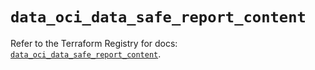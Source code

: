 # `data_oci_data_safe_report_content`

Refer to the Terraform Registry for docs: [`data_oci_data_safe_report_content`](https://registry.terraform.io/providers/oracle/oci/7.19.0/docs/data-sources/data_safe_report_content).
